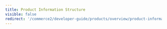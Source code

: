 ```yaml
---
title: Product Information Structure
visible: false
redirect: '/commerce2/developer-guide/products/overview/product-information-structure[301]'
---
```


